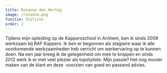 ```yaml
---
title: Rosanne den Hertog
image: /rosanne.png
functie: Styliste
order: 2
---
```



Tijdens mijn opleiding op de Kappersschool in Arnhem, ben ik sinds 2009 werkzaam bij RAF Kappers. Ik ben er begonnen als stagiaire waar ik alle voorkomende werkzaamheden heb verricht om werkervaring op te kunnen doen. Na een jaar kreeg ik de gelegenheid om mee te knippen en sinds 2012 werk ik er met veel plezier als topstyliste. Mijn passie? Het nog mooier maken van de klant en deze  voorzien van goed en passend advies.